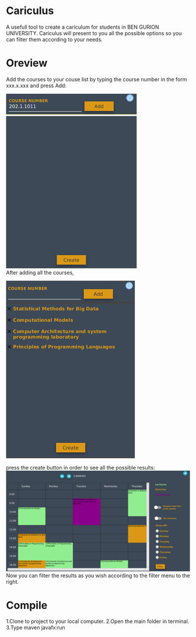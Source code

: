 # Cariculus
A usefull tool to create a cariculum for students in BEN GURION UNIVERSITY. Cariculus will present to you all the possible options so you can filter them according to your needs.<br/>
# Oreview
Add the courses to your couse list by typing the course number in the form xxx.x.xxx and press Add:<br/>


 <img src="./img/Screenshot from 2020-03-15 21-58-56.png"><br/>
After adding all the courses,<br/>


 <img src="./img/addingCourses.png"><br/>
 
 
  press the create button in order to see all the possible results:<br/>
   <img src="./img/results.png"></br>
Now you can filter the results as you wish according to the filter menu to the right.
# Compile
1.Clone to project to your local computer.
2.Open the main folder in terminal.
3.Type maven javafx:run
